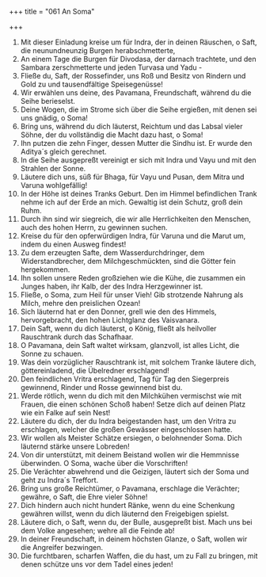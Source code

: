 +++
title = "061 An Soma"

+++


1.	Mit dieser Einladung kreise um für Indra, der in deinen Räuschen, o Saft, die neunundneunzig Burgen herabschmetterte,
2.	An einem Tage die Burgen für Divodasa, der darnach trachtete, und den Sambara zerschmetterte und jeden Turvasa und Yadu -
3.	Fließe du, Saft, der Rossefinder, uns Roß und Besitz von Rindern und Gold zu und tausendfältige Speisegenüsse!
4.	Wir erwählen uns deine, des Pavamana, Freundschaft, während du die Seihe berieselst.
5.	Deine Wogen, die im Strome sich über die Seihe ergießen, mit denen sei uns gnädig, o Soma!
6.	Bring uns, während du dich läuterst, Reichtum und das Labsal vieler Söhne, der du vollständig die Macht dazu hast, o Soma!
7.	Ihn putzen die zehn Finger, dessen Mutter die Sindhu ist. Er wurde den Aditya´s gleich gerechnet.
8.	In die Seihe ausgepreßt vereinigt er sich mit Indra und Vayu und mit den Strahlen der Sonne.
9.	Läutere dich uns, süß für Bhaga, für Vayu und Pusan, dem Mitra und Varuna wohlgefällig!
10.	In der Höhe ist deines Tranks Geburt. Den im Himmel befindlichen Trank nehme ich auf der Erde an mich. Gewaltig ist dein Schutz, groß dein Ruhm.
11.	Durch ihn sind wir siegreich, die wir alle Herrlichkeiten den Menschen, auch des hohen Herrn, zu gewinnen suchen.
12.	Kreise du für den opferwürdigen Indra, für Varuna und die Marut um, indem du einen Ausweg findest!
13.	Zu dem erzeugten Safte, dem Wasserdurchdringer, dem Widerstandbrecher, dem Milchgeschmückten, sind die Götter fein hergekommen.
14.	Ihn sollen unsere Reden großziehen wie die Kühe, die zusammen ein Junges haben, ihr Kalb, der des Indra Herzgewinner ist.
15.	Fließe, o Soma, zum Heil für unser Vieh! Gib strotzende Nahrung als Milch, mehre den preislichen Ozean!
16.	Sich läuternd hat er den Donner, grell wie den des Himmels, hervorgebracht, den hohen Lichtglanz des Vaisvanara.
17.	Dein Saft, wenn du dich läuterst, o König, fließt als heilvoller Rauschtrank durch das Schafhaar.
18.	O Pavamana, dein Saft waltet wirksam, glanzvoll, ist alles Licht, die Sonne zu schauen.
19.	Was dein vorzüglicher Rauschtrank ist, mit solchem Tranke läutere dich, göttereinladend, die Übelredner erschlagend!
20.	Den feindlichen Vritra erschlagend, Tag für Tag den Siegerpreis gewinnend, Rinder und Rosse gewinnend bist du.
21.	Werde rötlich, wenn du dich mit den Milchkühen vermischst wie mit Frauen, die einen schönen Schoß haben! Setze dich auf deinen Platz wie ein Falke auf sein Nest!
22.	Läutere du dich, der du Indra beigestanden hast, um den Vritra zu erschlagen, welcher die großen Gewässer eingeschlossen hatte.
23.	Wir wollen als Meister Schätze ersiegen, o belohnender Soma. Dich läuternd stärke unsere Lobreden!
24.	Von dir unterstützt, mit deinem Beistand wollen wir die Hemmnisse überwinden. O Soma, wache über die Vorschriften!
25.	Die Verächter abwehrend und die Geizigen, läutert sich der Soma und geht zu Indra´s Treffort.
26.	Bring uns große Reichtümer, o Pavamana, erschlage die Verächter; gewähre, o Saft, die Ehre vieler Söhne!
27.	Dich hindern auch nicht hundert Ränke, wenn du eine Schenkung gewähren willst, wenn du dich läuternd den Freigebigen spielst.
28.	Läutere dich, o Saft, wenn du, der Bulle, ausgepreßt bist. Mach uns bei dem Volke angesehen; wehre all die Feinde ab!
29.	In deiner Freundschaft, in deinem höchsten Glanze, o Saft, wollen wir die Angreifer bezwingen.
30.	Die furchtbaren, scharfen Waffen, die du hast, um zu Fall zu bringen, mit denen schütze uns vor dem Tadel eines jeden!


